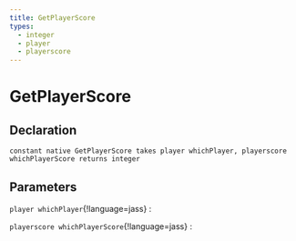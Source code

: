 ```yaml
---
title: GetPlayerScore
types:
  - integer
  - player
  - playerscore
---
```


# GetPlayerScore

## Declaration

```jass
constant native GetPlayerScore takes player whichPlayer, playerscore whichPlayerScore returns integer
```

## Parameters
`player whichPlayer`{!language=jass}
: 

`playerscore whichPlayerScore`{!language=jass}
: 
